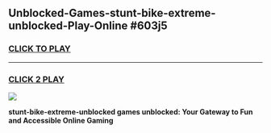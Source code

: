 
## Unblocked-Games-stunt-bike-extreme-unblocked-Play-Online #603j5
<h3>
<a href="https://news.freeplayer.one?title=stunt-bike-extreme-unblocked&ref=3">CLICK TO PLAY</a></h3>
<hr>

<h3>
<a href="https://news.freeplayer.one?title=stunt-bike-extreme-unblocked&ref=3">CLICK 2 PLAY</a>
  
</h3>

<a href="https://news.freeplayer.one?title=stunt-bike-extreme-unblocked&ref=3"><img src="https://clearcache.store/games.png"></a>


**stunt-bike-extreme-unblocked games unblocked: Your Gateway to Fun and Accessible Online Gaming**
